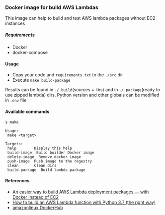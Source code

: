 ### Docker image for build AWS Lambdas

This image can help to build and test AWS lambda packages without EC2 instances

##### Requirements
- Docker
- docker-compose

#### Usage
- Copy your code and `requirements.txt` to the `./src` dir
- Execute `make build-package`

Results can be found in `./.build`(sources + libs) and in `./.package`(ready to use zipped lambda) dirs. Python version and other globals can be modified in `.env` file

#### Available commands
 ```
$ make

Usage:
  make <target>

Targets:
  help        Display this help
  build-image  Build builder Docker image
  delete-image  Remove docker image
  push-image  Push image to the regestry
  clean       Clean dirs
  build-package  Build lambda package
```

#### References
- [An easier way to build AWS Lambda deployment packages — with Docker instead of EC2](https://blog.quiltdata.com/an-easier-way-to-build-lambda-deployment-packages-with-docker-instead-of-ec2-9050cd486ba8?gi=c983640fef87)
- [How to build an AWS Lambda function with Python 3.7 (the right way)](https://medium.com/@niklongstone/how-to-build-an-aws-lambda-function-with-python-3-7-the-right-way-21888e2edbe8)
- [amazonlinux DockerHub](https://hub.docker.com/_/amazonlinux/?tab=tags)